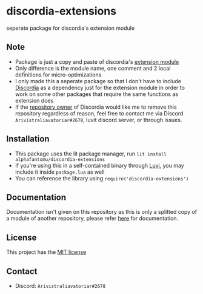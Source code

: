 # discordia-extensions
seperate package for discordia's extension module

## Note
- Package is just a copy and paste of discordia's [extension module](https://github.com/SinisterRectus/Discordia/blob/master/libs/extensions.lua)
- Only difference is the module name, one comment and 2 local definitions for micro-optimizations
- I only made this a seperate package so that I don't have to include [Discordia](https://github.com/SinisterRectus/Discordia) as a dependency just for the extension module in order to work on some other packages that require the same functions as extension does
- If the [repository owner](https://github.com/SinisterRectus) of Discordia would like me to remove this repository regardless of reason, feel free to contact me via Discord `Arivistraliavatoriar#2678`, luvit discord server, or through issues.

## Installation
- This package uses the lit package manager, run `lit install alphafantomu/discordia-extensions`
- If you're using this in a self-contained binary through [Luvi](https://github.com/luvit/luvi), you may include it inside `package.lua` as well
- You can reference the library using `require('discordia-extensions')`

## Documentation
Documentation isn't given on this repository as this is only a splitted copy of a module of another repository, please refer [here](https://github.com/SinisterRectus/Discordia/wiki/Extensions) for documentation.

## License
This project has the [MIT license](/LICENSE)

## Contact
- Discord: `Arivistraliavatoriar#2678`
